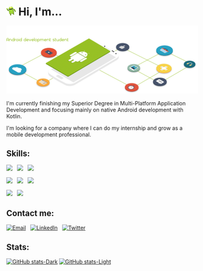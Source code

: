 <!-- <h1 align="left"> Hi 🙋‍♂️, I'm Marc Hernández 👨‍💻</h1> -->

<!-- <h3 align="left"><ins>Superior Degree in Multi-Platform Application Development student</ins></h3> -->

<!-- <h1 align="left"> Hi 🙋‍♂️, I'm...</h1> -->

<h1 align="left"><img src="https://github.com/marchdz/marchdz/blob/main/hi_android_robot.png" alt="" height="25px"/> Hi, I'm...</h1>


![](https://github.com/marchdz/marchdz/blob/main/header_github_transparent_left.png)

I'm currently finishing my Superior Degree in Multi-Platform Application Development and focusing mainly on native Android development with Kotlin.

I'm looking for a company where I can do my internship and grow as a mobile development professional.

## Skills:
<div>
<img src="https://img.shields.io/badge/-Android-333333?style=plastic&logo=android" height="22" />
&nbsp;
<img src="https://img.shields.io/badge/-Android%20Studio-333333?style=plastic&logo=android-studio" height="22" />
&nbsp;
<img src="https://img.shields.io/badge/-Kotlin-333333?style=plastic&logo=kotlin" height="22" />
</div>
<p></p>
<div>
<img src="https://img.shields.io/badge/-Firebase-333333?style=plastic&logo=firebase" height="22" />
&nbsp;
<img src="https://img.shields.io/badge/-MySQL-333333?style=plastic&logo=mysql" height="22" />
&nbsp;
<img src="https://img.shields.io/badge/-SQLite-333333?style=plastic&logo=sqlite" height="22" />
&nbsp;
</div>
<p></p>
<div>
<img src="https://img.shields.io/badge/-Java-333333?style=plastic&logo=java" height="22" />
&nbsp;
<img src="https://img.shields.io/badge/-Python-333333?style=plastic&logo=python" height="22" />
</div>

## Contact me:

<p align="left">
<a href="mailto:marc.hernandez.dev@gmail.com"><img alt="Email" src="https://img.shields.io/badge/Email-marc.hernandez.dev@gmail.com-informational?style=plastic&logo=gmail" height="21"></a>
&nbsp;
<a href="https://www.linkedin.com/in/marc-hernandez-armengod/"><img alt="LinkedIn" src="https://img.shields.io/badge/LinkedIn-Marc%20Hernández%20Armengod-informational?style=plastic&logo=linkedin" height="21"></a>
&nbsp;
<a href="https://twitter.com/marchernandez83/"><img alt="Twitter" src="https://img.shields.io/badge/Twitter-@marchernandez83-informational?style=plastic&logo=twitter" height="21"></a>
</p>

## Stats:
 [![GitHub stats-Dark](https://github-readme-stats.vercel.app/api?username=marchdz&show_icons=true&theme=github_dark_dimmed&rank_icon=github&hide=stars#gh-dark-mode-only)](https://github.com/marchdz/github-readme-stats#gh-dark-mode-only)
[![GitHub stats-Light](https://github-readme-stats.vercel.app/api?username=marchdz&show_icons=true&theme=default&rank_icon=github&hide=stars#gh-light-mode-only)](https://github.com/marchdz/github-readme-stats#gh-light-mode-only)
